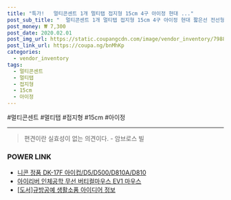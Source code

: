 ```yaml
--- 
title: "특가!   멀티콘센트 1개 멀티탭 접지형 15cm 4구 아이정 현대 ..." 
post_sub_title: "  멀티콘센트 1개 멀티탭 접지형 15cm 4구 아이정 현대 짧은선 전선형" 
post_money: ₩ 7,300 
post_date: 2020.02.01 
post_img_url: https://static.coupangcdn.com/image/vendor_inventory/7988/223daf62c2be7c1d0f46c1e43010d7ac6fa2e3c309942cb53d9bf8ed638d.jpg 
post_link_url: https://coupa.ng/bnMhKp 
categories: 
  - vendor_inventory 
tags: 
  - 멀티콘센트 
  - 멀티탭 
  - 접지형 
  - 15cm 
  - 아이정 
--- 
```

  #멀티콘센트 #멀티탭 #접지형 #15cm #아이정 
<hr> 

> 편견이란 실효성이 없는 의견이다. - 암브로스 빌 


### POWER LINK

* <a href="https://blog.naver.com/santokki14/221786552523" target="_blank">니콘 정품 DK-17F 아이컵/D5/D500/D810A/D810</a>
* <a href="https://blog.naver.com/fasyy4321/221791859986" target="_blank">아이리버 인체공학 무선 버티컬마우스 EV1 마우스</a>
* <a href="https://blog.naver.com/sakai111/221769450475" target="_blank">[도서]규방공예 생활소품 아이디어 정보</a>
